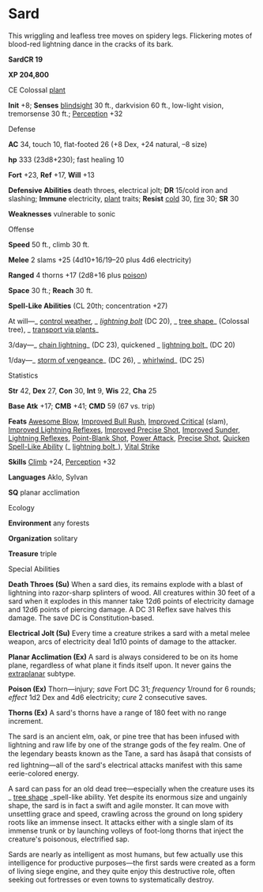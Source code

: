 # Sard

This wriggling and leafless tree moves on spidery legs. Flickering motes of blood-red lightning dance in the cracks of its bark.

**SardCR 19**

**XP 204,800**

CE Colossal [plant](/pathfinderRPG/prd/monsters/creatureTypes.html#_plant)

**Init** +8; **Senses** [blindsight](/pathfinderRPG/prd/monsters/universalMonsterRules.html#_blindsight) 30 ft., darkvision 60 ft., low-light vision, tremorsense 30 ft.; [Perception](/pathfinderRPG/prd/additionalMonsters/../skills/perception.html#_perception) +32

Defense

**AC** 34, touch 10, flat-footed 26 (+8 Dex, +24 natural, –8 size)

**hp** 333 (23d8+230); fast healing 10

**Fort** +23, **Ref** +17, **Will** +13

**Defensive Abilities** death throes, electrical jolt; **DR** 15/cold iron and slashing; **Immune** electricity, [plant](/pathfinderRPG/prd/monsters/creatureTypes.html#_plant) traits; **Resist** [cold](/pathfinderRPG/prd/monsters/creatureTypes.html#_cold-subtype) 30, [fire](/pathfinderRPG/prd/monsters/creatureTypes.html#_fire-subtype) 30; **SR** 30

**Weaknesses** vulnerable to sonic

Offense

**Speed** 50 ft., climb 30 ft.

**Melee** 2 slams +25 (4d10+16/19–20 plus 4d6 electricity)

**Ranged** 4 thorns +17 (2d8+16 plus [poison](/pathfinderRPG/prd/monsters/universalMonsterRules.html#_poison-(ex-or-su)))

**Space** 30 ft.; **Reach** 30 ft.

**Spell-Like Abilities** (CL 20th; concentration +27)

At will—_ [control weather](/pathfinderRPG/prd/additionalMonsters/../spells/controlWeather.html#_control-weather)_, _ [lightning bolt](/pathfinderRPG/prd/additionalMonsters/../spells/lightningBolt.html#_lightning-bolt)_ (DC 20), _ [tree shape](/pathfinderRPG/prd/additionalMonsters/../spells/treeShape.html#_tree-shape)_ (Colossal tree), _ [transport via plants](/pathfinderRPG/prd/additionalMonsters/../spells/transportViaPlants.html#_transport-via-plants)_

3/day—_ [chain lightning](/pathfinderRPG/prd/additionalMonsters/../spells/chainLightning.html#_chain-lightning)_ (DC 23), quickened _ [lightning bolt](/pathfinderRPG/prd/additionalMonsters/../spells/lightningBolt.html#_lightning-bolt)_ (DC 20)

1/day—_ [storm of vengeance](/pathfinderRPG/prd/additionalMonsters/../spells/stormOfVengeance.html#_storm-of-vengeance)_ (DC 26), _ [whirlwind](/pathfinderRPG/prd/additionalMonsters/../spells/whirlwind.html#_whirlwind)_ (DC 25)

Statistics

**Str** 42, **Dex** 27, **Con** 30, **Int** 9, **Wis** 22, **Cha** 25

**Base Atk** +17; **CMB** +41; **CMD** 59 (67 vs. trip)

**Feats** [Awesome Blow](/pathfinderRPG/prd/additionalMonsters/../monsters/monsterFeats.html#_awesome-blow), [Improved Bull Rush](/pathfinderRPG/prd/additionalMonsters/../feats.html#_improved-bull-rush), [Improved Critical](/pathfinderRPG/prd/additionalMonsters/../feats.html#_improved-critical) (slam), [Improved Lightning Reflexes](/pathfinderRPG/prd/additionalMonsters/../feats.html#_improved-lightning-reflexes), [Improved Precise Shot](/pathfinderRPG/prd/additionalMonsters/../feats.html#_improved-precise-shot), [Improved Sunder](/pathfinderRPG/prd/additionalMonsters/../feats.html#_improved-sunder), [Lightning Reflexes](/pathfinderRPG/prd/additionalMonsters/../feats.html#_lightning-reflexes), [Point-Blank Shot](/pathfinderRPG/prd/additionalMonsters/../feats.html#_point-blank-shot), [Power Attack](/pathfinderRPG/prd/additionalMonsters/../feats.html#_power-attack), [Precise Shot](/pathfinderRPG/prd/additionalMonsters/../feats.html#_precise-shot), [Quicken Spell-Like Ability](/pathfinderRPG/prd/additionalMonsters/../monsters/monsterFeats.html#_quicken-spell-like-ability) (_ [lightning bolt](/pathfinderRPG/prd/additionalMonsters/../spells/lightningBolt.html#_lightning-bolt)_), [Vital Strike](/pathfinderRPG/prd/additionalMonsters/../feats.html#_vital-strike)

**Skills** [Climb](/pathfinderRPG/prd/additionalMonsters/../skills/climb.html#_climb) +24, [Perception](/pathfinderRPG/prd/additionalMonsters/../skills/perception.html#_perception) +32

**Languages** Aklo, Sylvan

**SQ** planar acclimation

Ecology

**Environment** any forests

**Organization** solitary

**Treasure** triple

Special Abilities

**Death Throes (Su)** When a sard dies, its remains explode with a blast of lightning into razor-sharp splinters of wood. All creatures within 30 feet of a sard when it explodes in this manner take 12d6 points of electricity damage and 12d6 points of piercing damage. A DC 31 Reflex save halves this damage. The save DC is Constitution-based.

**Electrical Jolt (Su)** Every time a creature strikes a sard with a metal melee weapon, arcs of electricity deal 1d10 points of damage to the attacker.

**Planar Acclimation (Ex)** A sard is always considered to be on its home plane, regardless of what plane it finds itself upon. It never gains the [extraplanar](/pathfinderRPG/prd/monsters/creatureTypes.html#_extraplanar-subtype) subtype.

**Poison (Ex)** Thorn—injury; _save_ Fort DC 31; _frequency_ 1/round for 6 rounds; _effect_ 1d2 Dex and 4d6 electricity; _cure_ 2 consecutive saves.

**Thorns (Ex)** A sard's thorns have a range of 180 feet with no range increment.

The sard is an ancient elm, oak, or pine tree that has been infused with lightning and raw life by one of the strange gods of the fey realm. One of the legendary beasts known as the Tane, a sard has âsapâ that consists of red lightning—all of the sard's electrical attacks manifest with this same eerie-colored energy.

A sard can pass for an old dead tree—especially when the creature uses its _ [tree shape](/pathfinderRPG/prd/additionalMonsters/../spells/treeShape.html#_tree-shape) _spell-like ability. Yet despite its enormous size and ungainly shape, the sard is in fact a swift and agile monster. It can move with unsettling grace and speed, crawling across the ground on long spidery roots like an immense insect. It attacks either with a single slam of its immense trunk or by launching volleys of foot-long thorns that inject the creature's poisonous, electrified sap.

Sards are nearly as intelligent as most humans, but few actually use this intelligence for productive purposes—the first sards were created as a form of living siege engine, and they quite enjoy this destructive role, often seeking out fortresses or even towns to systematically destroy.

